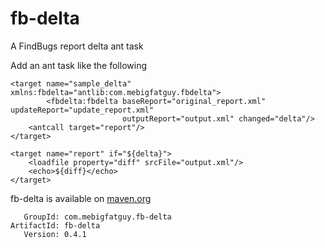 # fb-delta
A FindBugs report delta ant task

Add an ant task like the following

    <target name="sample_delta" xmlns:fbdelta="antlib:com.mebigfatguy.fbdelta">
		    <fbdelta:fbdelta baseReport="original_report.xml" updateReport="update_report.xml"         
		                     outputReport="output.xml" changed="delta"/>
		<antcall target="report"/>
	</target>
	
	<target name="report" if="${delta}">
		<loadfile property="diff" srcFile="output.xml"/> 
		<echo>${diff}</echo> 
	</target>
	
fb-delta is available on [maven.org](http://search.maven.org/#search%7Cgav%7C1%7Cg%3A%22com.mebigfatguy.fb-contrib%22%20AND%20a%3A%22fb-contrib%22)

       GroupId: com.mebigfatguy.fb-delta
    ArtifactId: fb-delta
       Version: 0.4.1
